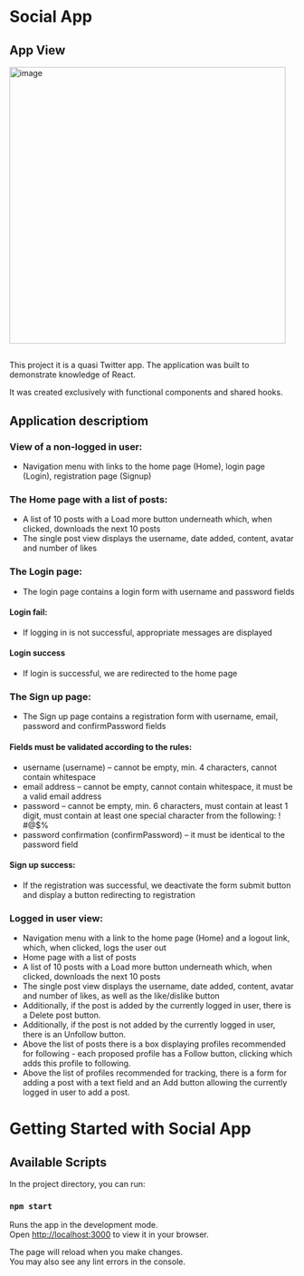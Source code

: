# Social App

## App View

<img width="488" alt="image" src="https://github.com/MariuszRozycki/social-app/assets/55709542/da6880a4-c953-4d21-a4f8-42f046a97de2">


##
This project it is a quasi Twitter app. The application was built to demonstrate knowledge of React.

It was created exclusively with functional components and shared hooks.

## Application descriptiom

### View of a non-logged in user:

- Navigation menu with links to the home page (Home), login page (Login), registration page (Signup)

### The Home page with a list of posts:

- A list of 10 posts with a Load more button underneath which, when clicked, downloads the next 10 posts
- The single post view displays the username, date added, content, avatar and number of likes

### The Login page:

- The login page contains a login form with username and password fields

#### Login fail:

- If logging in is not successful, appropriate messages are displayed

#### Login success

- If login is successful, we are redirected to the home page

### The Sign up page:

- The Sign up page contains a registration form with username, email, password and confirmPassword fields

#### Fields must be validated according to the rules:

- username (username) – cannot be empty, min. 4 characters, cannot contain whitespace
- email address – cannot be empty, cannot contain whitespace, it must be a valid email address
- password – cannot be empty, min. 6 characters, must contain at least 1 digit, must contain at least one special character from the following: ! #@$%
- password confirmation (confirmPassword) – it must be identical to the password field

#### Sign up success:

- If the registration was successful, we deactivate the form submit button and display a button redirecting to registration

### Logged in user view:

- Navigation menu with a link to the home page (Home) and a logout link, which, when clicked, logs the user out
- Home page with a list of posts
- A list of 10 posts with a Load more button underneath which, when clicked, downloads the next 10 posts
- The single post view displays the username, date added, content, avatar and number of likes, as well as the like/dislike button
- Additionally, if the post is added by the currently logged in user, there is a Delete post button.
- Additionally, if the post is not added by the currently logged in user, there is an Unfollow button.
- Above the list of posts there is a box displaying profiles recommended for following - each proposed profile has a Follow button, clicking which adds this profile to following.
- Above the list of profiles recommended for tracking, there is a form for adding a post with a text field and an Add button allowing the currently logged in user to add a post.

# Getting Started with Social App

## Available Scripts

In the project directory, you can run:

### `npm start`

Runs the app in the development mode.\
Open [http://localhost:3000](http://localhost:3000) to view it in your browser.

The page will reload when you make changes.\
You may also see any lint errors in the console.
